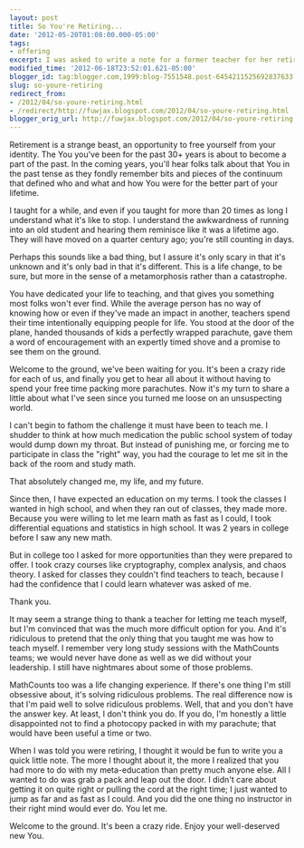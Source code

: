 ```yaml
---
layout: post
title: So You're Retiring...
date: '2012-05-20T01:08:00.000-05:00'
tags: 
- offering
excerpt: I was asked to write a note for a former teacher for her retirement party. Thankfully she did not teach me English.
modified_time: '2012-06-18T23:52:01.621-05:00'
blogger_id: tag:blogger.com,1999:blog-7551548.post-6454211525692837633
slug: so-youre-retiring
redirect_from: 
- /2012/04/so-youre-retiring.html
- /redirect/http://fuwjax.blogspot.com/2012/04/so-youre-retiring.html
blogger_orig_url: http://fuwjax.blogspot.com/2012/04/so-youre-retiring.html
---
```


Retirement is a strange beast, an opportunity to free yourself from your identity. The You you've been for the past 30+ years is about to become a part of the past. In the coming years, you'll hear folks talk about that You in the past tense as they fondly remember bits and pieces of the continuum that defined who and what and how You were for the better part of your lifetime.

I taught for a while, and even if you taught for more than 20 times as long I understand what it's like to stop. I understand the awkwardness of running into an old student and hearing them reminisce like it was a lifetime ago. They will have moved on a quarter century ago; you're still counting in days.

Perhaps this sounds like a bad thing, but I assure it's only scary in that it's unknown and it's only bad in that it's different. This is a life change, to be sure, but more in the sense of a metamorphosis rather than a catastrophe.

You have dedicated your life to teaching, and that gives you something most folks won't ever find. While the average person has no way of knowing how or even if they've made an impact in another, teachers spend their time intentionally equipping people for life. You stood at the door of the plane, handed thousands of kids a perfectly wrapped parachute, gave them a word of encouragement with an expertly timed shove and a promise to see them on the ground.

Welcome to the ground, we've been waiting for you. It's been a crazy ride for each of us, and finally you get to hear all about it without having to spend your free time packing more parachutes. Now it's my turn to share a little about what I've seen since you turned me loose on an unsuspecting world.

I can't begin to fathom the challenge it must have been to teach me. I shudder to think at how much medication the public school system of today would dump down my throat. But instead of punishing me, or forcing me to participate in class the "right" way, you had the courage to let me sit in the back of the room and study math.

That absolutely changed me, my life, and my future.

Since then, I have expected an education on my terms. I took the classes I wanted in high school, and when they ran out of classes, they made more. Because you were willing to let me learn math as fast as I could, I took differential equations and statistics in high school. It was 2 years in college before I saw any new math.

But in college too I asked for more opportunities than they were prepared to offer. I took crazy courses like cryptography, complex analysis, and chaos theory. I asked for classes they couldn't find teachers to teach, because I had the confidence that I could learn whatever was asked of me.

Thank you.

It may seem a strange thing to thank a teacher for letting me teach myself, but I'm convinced that was the much more difficult option for you. And it's ridiculous to pretend that the only thing that you taught me was how to teach myself. I remember very long study sessions with the MathCounts teams; we would never have done as well as we did without your leadership. I still have nightmares about some of those problems.

MathCounts too was a life changing experience. If there's one thing I'm still obsessive about, it's solving ridiculous problems. The real difference now is that I'm paid well to solve ridiculous problems. Well, that and you don't have the answer key. At least, I don't think you do. If you do, I'm honestly a little disappointed not to find a photocopy packed in with my parachute; that would have been useful a time or two.

When I was told you were retiring, I thought it would be fun to write you a quick little note. The more I thought about it, the more I realized that you had more to do with my meta-education than pretty much anyone else. All I wanted to do was grab a pack and leap out the door. I didn't care about getting it on quite right or pulling the cord at the right time; I just wanted to jump as far and as fast as I could. And you did the one thing no instructor in their right mind would ever do. You let me.

Welcome to the ground. It's been a crazy ride. Enjoy your well-deserved new You.

